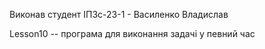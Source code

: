 Виконав студент ІПЗс-23-1 - Василенко Владислав

Lesson10 -- програма для виконання задачі у певний час
